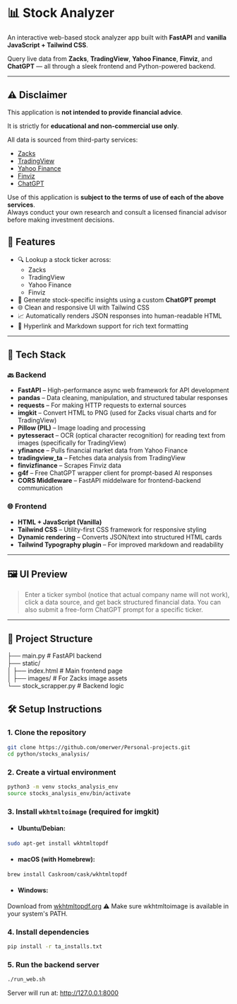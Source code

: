 # 📊 Stock Analyzer

An interactive web-based stock analyzer app built with **FastAPI** and **vanilla JavaScript + Tailwind CSS**.

Query live data from **Zacks**, **TradingView**, **Yahoo Finance**, **Finviz**, and **ChatGPT** — all through a sleek frontend and Python-powered backend.

---

## ⚠️ Disclaimer

This application is **not intended to provide financial advice**.

It is strictly for **educational and non-commercial use only**.

All data is sourced from third-party services:

- [Zacks](https://www.zacks.com/)
- [TradingView](https://www.tradingview.com/)
- [Yahoo Finance](https://finance.yahoo.com/)
- [Finviz](https://finviz.com/)
- [ChatGPT](https://openai.com/)

Use of this application is **subject to the terms of use of each of the above services**.  
Always conduct your own research and consult a licensed financial advisor before making investment decisions.



## 🚀 Features

- 🔍 Lookup a stock ticker across:
  - Zacks
  - TradingView
  - Yahoo Finance
  - Finviz
- 🧠 Generate stock-specific insights using a custom **ChatGPT prompt**
- 🌐 Clean and responsive UI with Tailwind CSS
- 📈 Automatically renders JSON responses into human-readable HTML
- 🔗 Hyperlink and Markdown support for rich text formatting

---

## 🧩 Tech Stack

### 🔙 Backend

- **FastAPI** – High-performance async web framework for API development
- **pandas** – Data cleaning, manipulation, and structured tabular responses
- **requests** – For making HTTP requests to external sources
- **imgkit** – Convert HTML to PNG (used for Zacks visual charts and for TradingView)
- **Pillow (PIL)** – Image loading and processing
- **pytesseract** – OCR (optical character recognition) for reading text from images (specifically for TradingView)
- **yfinance** – Pulls financial market data from Yahoo Finance
- **tradingview_ta** – Fetches data analysis from TradingView
- **finvizfinance** – Scrapes Finviz data
- **g4f** – Free ChatGPT wrapper client for prompt-based AI responses
- **CORS Middleware** – FastAPI middelware for frontend-backend communication

### 🌐 Frontend

- **HTML + JavaScript (Vanilla)**
- **Tailwind CSS** – Utility-first CSS framework for responsive styling
- **Dynamic rendering** – Converts JSON/text into structured HTML cards
- **Tailwind Typography plugin** – For improved markdown and readability

---

## 🖼️ UI Preview

> Enter a ticker symbol (notice that actual company name will not work), click a data source, and get back structured financial data. You can also submit a free-form ChatGPT prompt for a specific ticker.

---

## 📁 Project Structure

├── main.py # FastAPI backend </br>
├── static/</br>
│ ├── index.html # Main frontend page </br>
│ ├── images/ # For Zacks image assets </br>
└── stock_scrapper.py # Backend logic </br>

## 🛠️ Setup Instructions

### 1. Clone the repository
```bash
git clone https://github.com/omerwer/Personal-projects.git
cd python/stocks_analysis/
```

### 2. Create a virtual environment
```bash
python3 -m venv stocks_analysis_env
source stocks_analysis_env/bin/activate
```

### 3. Install `wkhtmltoimage` (required for imgkit)
* #### Ubuntu/Debian:
```bash
sudo apt-get install wkhtmltopdf
```
* #### macOS (with Homebrew):
```bash
brew install Caskroom/cask/wkhtmltopdf
```
* #### Windows:
Download from [wkhtmltopdf.org](https://wkhtmltopdf.org/downloads.html)
⚠️ Make sure wkhtmltoimage is available in your system's PATH.


### 4. Install dependencies
```bash
pip install -r ta_installs.txt
```

### 5. Run the backend server
```bash
./run_web.sh
```

Server will run at: http://127.0.0.1:8000


